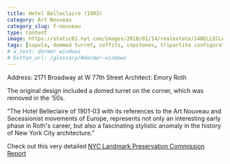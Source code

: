 ```yaml
---
title: Hotel Belleclaire (1903)
category: Art Nouveau
category_slug: f-nouveau
type: content
image: https://static01.nyt.com/images/2018/01/14/realestate/14BELLECLAIRE-slide-81EM/14BELLECLAIRE-slide-81EM-superJumbo.jpg
tags: [cupola, dommed turret, soffits, copstones, tripartite configuration]
# a_text: dormer windows
# button_url: /glossary/#dormer-windows
---
```


Address: 2171 Broadway at W 77th Street
Architect: Emory Roth

The original design included a domed turret on the corner, which was removed in the ’50s.

"The Hotel Belleclaire of 1901-03 with its references to the Art Nouveau and Secessionist movements of Europe, represents not only an interesting early phase in Roth's career, but also a fascinating stylistic anomaly in the history of New York City architecture." 


Check out this very detailed [NYC Landmark Preservation Commission Report](http://s-media.nyc.gov/agencies/lpc/lp/1507.pdf)
